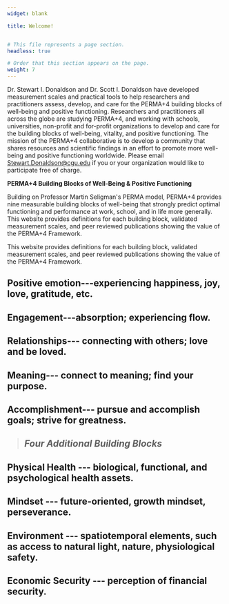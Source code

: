 ```yaml
---
widget: blank

title: Welcome!  


# This file represents a page section.
headless: true

# Order that this section appears on the page.
weight: 7
---
```


Dr. Stewart I. Donaldson and Dr. Scott I. Donaldson have developed measurement scales and practical tools to help researchers and practitioners assess, develop, and care for the PERMA+4 building blocks of well-being and positive functioning. Researchers and practitioners all across the globe are studying PERMA+4, and working with schools, universities, non-profit and for-profit organizations to develop and care for the building blocks of well-being, vitality, and positive functioning. The mission of the PERMA+4 collaborative is to develop a community that shares resources and scientific findings in an effort to promote more well-being and positive functioning worldwide. Please email [Stewart.Donaldson\@cgu.edu](mailto:Stewart.Donaldson@cgu.edu) if you or your organization would like to participate free of charge.

**PERMA+4 Building Blocks of Well-Being & Positive Functioning**

Building on Professor Martin Seligman's PERMA model, PERMA+4 provides nine measurable building blocks of well-being that strongly predict optimal functioning and performance at work, school, and in life more generally. This website provides definitions for each building block, validated measurement scales, and peer reviewed publications showing the value of the PERMA+4 Framework.

This website provides definitions for each building block, validated measurement scales, and peer reviewed publications showing the value of the PERMA+4 Framework.

## **P**ositive emotion---experiencing happiness, joy, love, gratitude, etc.

## **E**ngagement---absorption; experiencing flow.

## **R**elationships--- connecting with others; love and be loved.

## **M**eaning--- connect to meaning; find your purpose.

## **A**ccomplishment--- pursue and accomplish goals; strive for greatness.

> ## ***Four Additional Building Blocks***

## **Physical Health** --- biological, functional, and psychological health assets.

## **Mindset** --- future-oriented, growth mindset, perseverance.

## **Environment** --- spatiotemporal elements, such as access to natural light, nature, physiological safety.

## **Economic Security** --- perception of financial security.

# 
